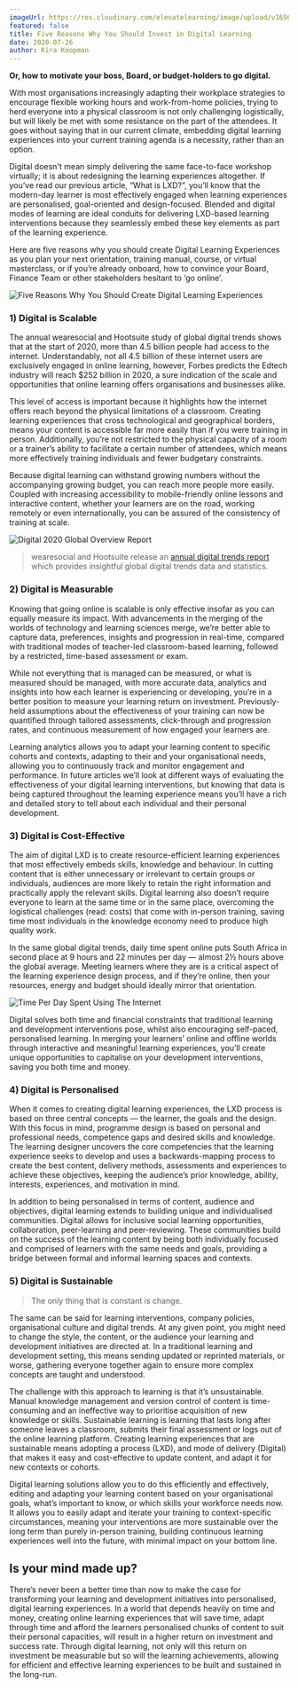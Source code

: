 ```yaml
---
imageUrl: https://res.cloudinary.com/elevatelearning/image/upload/v1656415508/site-articles/five-reasons-why-you-should-invest-in-digital-learning/Blog_Banner_2_ln9rxl.png
featured: false
title: Five Reasons Why You Should Invest in Digital Learning
date: 2020-07-26
author: Kira Koopman
---
```


**Or, how to motivate your boss, Board, or budget-holders to go digital.**

With most organisations increasingly adapting their workplace strategies to encourage flexible working hours and work-from-home policies, trying to herd everyone into a physical classroom is not only challenging logistically, but will likely be met with some resistance on the part of the attendees. It goes without saying that in our current climate, embedding digital learning experiences into your current training agenda is a necessity, rather than an option.

Digital doesn't mean simply delivering the same face-to-face workshop virtually; it is about redesigning the learning experiences altogether. If you’ve read our previous article, “What is LXD?”, you’ll know that the modern-day learner is most effectively engaged when learning experiences are personalised, goal-oriented and design-focused. Blended and digital modes of learning are ideal conduits for delivering LXD-based learning interventions because they seamlessly embed these key elements as part of the learning experience.

Here are five reasons why you should create Digital Learning Experiences as you plan your next orientation, training manual, course, or virtual masterclass, or if you’re already onboard, how to convince your Board, Finance Team or other stakeholders hesitant to ‘go online’.

<img src="https://res.cloudinary.com/elevatelearning/image/upload/c_scale,w_600/v1652429846/site-articles/five-reasons-why-you-should-invest-in-digital-learning/five-reasons-why-you-should-create_c4aeki.png" alt="Five Reasons Why You Should Create Digital Learning Experiences" title="Five Reasons Why You Should Create Digital Learning Experiences" class="img-center"/>

### 1) Digital is Scalable

The annual wearesocial and Hootsuite study of global digital trends shows that at the start of 2020, more than 4.5 billion people had access to the internet. Understandably, not all 4.5 billion of these internet users are exclusively engaged in online learning, however, Forbes predicts the Edtech industry will reach $252 billion in 2020, a sure indication of the scale and opportunities that online learning offers organisations and businesses alike.

This level of access is important because it highlights how the internet offers reach beyond the physical limitations of a classroom. Creating learning experiences that cross technological and geographical borders, means your content is accessible far more easily than if you were training in person. Additionally, you’re not restricted to the physical capacity of a room or a trainer’s ability to facilitate a certain number of attendees, which means more effectively training individuals and fewer budgetary constraints.

Because digital learning can withstand growing numbers without the accompanying growing budget, you can reach more people more easily. Coupled with increasing accessibility to mobile-friendly online lessons and interactive content, whether your learners are on the road, working remotely or even internationally, you can be assured of the consistency of training at scale.

<img src="https://res.cloudinary.com/elevatelearning/image/upload/c_scale,w_600/v1652429846/site-articles/five-reasons-why-you-should-invest-in-digital-learning/annual-digital-trends-report_fkdpqb.png" alt="Digital 2020 Global Overview Report" title="Digital 2020 Global Overview Report" class="img-center"/>

> wearesocial and Hootsuite release an <a href="https://datareportal.com/reports/digital-2020-global-digital-overview" rel="noopener nofollow">annual digital trends report</a> which provides insightful global digital trends data and statistics.

### 2) Digital is Measurable

Knowing that going online is scalable is only effective insofar as you can equally measure its impact. With advancements in the merging of the worlds of technology and learning sciences merge, we’re better able to capture data, preferences, insights and progression in real-time, compared with traditional modes of teacher-led classroom-based learning, followed by a restricted, time-based assessment or exam.

While not everything that is managed can be measured, or what is measured should be managed, with more accurate data, analytics and insights into how each learner is experiencing or developing, you’re in a better position to measure your learning return on investment. Previously-held assumptions about the effectiveness of your training can now be quantified through tailored assessments, click-through and progression rates, and continuous measurement of how engaged your learners are.

Learning analytics allows you to adapt your learning content to specific cohorts and contexts, adapting to their and your organisational needs, allowing you to continuously track and monitor engagement and performance. In future articles we’ll look at different ways of evaluating the effectiveness of your digital learning interventions, but knowing that data is being captured throughout the learning experience means you’ll have a rich and detailed story to tell about each individual and their personal development.

### 3) Digital is Cost-Effective

The aim of digital LXD is to create resource-efficient learning experiences that most effectively embeds skills, knowledge and behaviour. In cutting content that is either unnecessary or irrelevant to certain groups or individuals, audiences are more likely to retain the right information and practically apply the relevant skills. Digital learning also doesn’t require everyone to learn at the same time or in the same place, overcoming the logistical challenges (read: costs) that come with in-person training, saving time most individuals in the knowledge economy need to produce high quality work.

In the same global digital trends, daily time spent online puts South Africa in second place at 9 hours and 22 minutes per day — almost 2½ hours above the global average. Meeting learners where they are is a critical aspect of the learning experience design process, and if they’re online, then your resources, energy and budget should ideally mirror that orientation.

<img src="https://res.cloudinary.com/elevatelearning/image/upload/c_scale,w_600/v1652429846/site-articles/five-reasons-why-you-should-invest-in-digital-learning/time-per-day-spent-using-the-internet_zv7pr5.png" alt="Time Per Day Spent Using The Internet" title="Time Per Day Spent Using The Internet" class="img-center"/>

Digital solves both time and financial constraints that traditional learning and development interventions pose, whilst also encouraging self-paced, personalised learning. In merging your learners’ online and offline worlds through interactive and meaningful learning experiences, you’ll create unique opportunities to capitalise on your development interventions, saving you both time and money.

### 4) Digital is Personalised

When it comes to creating digital learning experiences, the LXD process is based on three central concepts — the learner, the goals and the design. With this focus in mind, programme design is based on personal and professional needs, competence gaps and desired skills and knowledge. The learning designer uncovers the core competencies that the learning experience seeks to develop and uses a backwards-mapping process to create the best content, delivery methods, assessments and experiences to achieve these objectives, keeping the audience’s prior knowledge, ability, interests, experiences, and motivation in mind.

In addition to being personalised in terms of content, audience and objectives, digital learning extends to building unique and individualised communities. Digital allows for inclusive social learning opportunities, collaboration, peer-learning and peer-reviewing. These communities build on the success of the learning content by being both individually focused and comprised of learners with the same needs and goals, providing a bridge between formal and informal learning spaces and contexts.

### 5) Digital is Sustainable

> The only thing that is constant is change.

The same can be said for learning interventions, company policies, organisational culture and digital trends. At any given point, you might need to change the style, the content, or the audience your learning and development initiatives are directed at. In a traditional learning and development setting, this means sending updated or reprinted materials, or worse, gathering everyone together again to ensure more complex concepts are taught and understood.

The challenge with this approach to learning is that it’s unsustainable. Manual knowledge management and version control of content is time-consuming and an ineffective way to prioritise acquisition of new knowledge or skills. Sustainable learning is learning that lasts long after someone leaves a classroom, submits their final assessment or logs out of the online learning platform. Creating learning experiences that are sustainable means adopting a process (LXD), and mode of delivery (Digital) that makes it easy and cost-effective to update content, and adapt it for new contexts or cohorts.

Digital learning solutions allow you to do this efficiently and effectively, editing and adapting your learning content based on your organisational goals, what’s important to know, or which skills your workforce needs now. It allows you to easily adapt and iterate your training to context-specific circumstances, meaning your interventions are more sustainable over the long term than purely in-person training, building continuous learning experiences well into the future, with minimal impact on your bottom line.

## Is your mind made up?

There’s never been a better time than now to make the case for transforming your learning and development initiatives into personalised, digital learning experiences. In a world that depends heavily on time and money, creating online learning experiences that will save time, adapt through time and afford the learners personalised chunks of content to suit their personal capacities, will result in a higher return on investment and success rate. Through digital learning, not only will this return on investment be measurable but so will the learning achievements, allowing for efficient and effective learning experiences to be built and sustained in the long-run.
